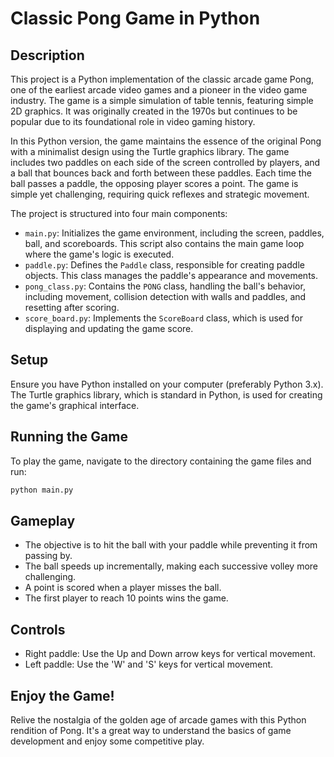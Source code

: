 # Classic Pong Game in Python

## Description
This project is a Python implementation of the classic arcade game Pong, one of the earliest arcade video games and a pioneer in the video game industry. The game is a simple simulation of table tennis, featuring simple 2D graphics. It was originally created in the 1970s but continues to be popular due to its foundational role in video gaming history.

In this Python version, the game maintains the essence of the original Pong with a minimalist design using the Turtle graphics library. The game includes two paddles on each side of the screen controlled by players, and a ball that bounces back and forth between these paddles. Each time the ball passes a paddle, the opposing player scores a point. The game is simple yet challenging, requiring quick reflexes and strategic movement.

The project is structured into four main components:
- `main.py`: Initializes the game environment, including the screen, paddles, ball, and scoreboards. This script also contains the main game loop where the game's logic is executed.
- `paddle.py`: Defines the `Paddle` class, responsible for creating paddle objects. This class manages the paddle's appearance and movements.
- `pong_class.py`: Contains the `PONG` class, handling the ball's behavior, including movement, collision detection with walls and paddles, and resetting after scoring.
- `score_board.py`: Implements the `ScoreBoard` class, which is used for displaying and updating the game score.

## Setup
Ensure you have Python installed on your computer (preferably Python 3.x). The Turtle graphics library, which is standard in Python, is used for creating the game's graphical interface.

## Running the Game
To play the game, navigate to the directory containing the game files and run:

```bash
python main.py
```
## Gameplay
- The objective is to hit the ball with your paddle while preventing it from passing by.
- The ball speeds up incrementally, making each successive volley more challenging.
- A point is scored when a player misses the ball.
- The first player to reach 10 points wins the game.

## Controls
- Right paddle: Use the Up and Down arrow keys for vertical movement.
- Left paddle: Use the 'W' and 'S' keys for vertical movement.

## Enjoy the Game!
Relive the nostalgia of the golden age of arcade games with this Python rendition of Pong. It's a great way to understand the basics of game development and enjoy some competitive play.